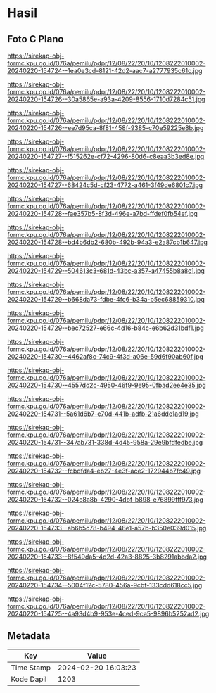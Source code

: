 # Hasil

## Foto C Plano

https://sirekap-obj-formc.kpu.go.id/076a/pemilu/pdpr/12/08/22/20/10/1208222010002-20240220-154724--1ea0e3cd-8121-42d2-aac7-a2777935c61c.jpg

https://sirekap-obj-formc.kpu.go.id/076a/pemilu/pdpr/12/08/22/20/10/1208222010002-20240220-154726--30a5865e-a93a-4209-8556-1710d7284c51.jpg

https://sirekap-obj-formc.kpu.go.id/076a/pemilu/pdpr/12/08/22/20/10/1208222010002-20240220-154726--ee7d95ca-8f81-458f-9385-c70e59225e8b.jpg

https://sirekap-obj-formc.kpu.go.id/076a/pemilu/pdpr/12/08/22/20/10/1208222010002-20240220-154727--f515262e-cf72-4296-80d6-c8eaa3b3ed8e.jpg

https://sirekap-obj-formc.kpu.go.id/076a/pemilu/pdpr/12/08/22/20/10/1208222010002-20240220-154727--68424c5d-cf23-4772-a461-3f49de6801c7.jpg

https://sirekap-obj-formc.kpu.go.id/076a/pemilu/pdpr/12/08/22/20/10/1208222010002-20240220-154728--fae357b5-8f3d-496e-a7bd-ffdef0fb54ef.jpg

https://sirekap-obj-formc.kpu.go.id/076a/pemilu/pdpr/12/08/22/20/10/1208222010002-20240220-154728--bd4b6db2-680b-492b-94a3-e2a87cb1b647.jpg

https://sirekap-obj-formc.kpu.go.id/076a/pemilu/pdpr/12/08/22/20/10/1208222010002-20240220-154729--504613c3-681d-43bc-a357-a47455b8a8c1.jpg

https://sirekap-obj-formc.kpu.go.id/076a/pemilu/pdpr/12/08/22/20/10/1208222010002-20240220-154729--b668da73-fdbe-4fc6-b34a-b5ec68859310.jpg

https://sirekap-obj-formc.kpu.go.id/076a/pemilu/pdpr/12/08/22/20/10/1208222010002-20240220-154729--bec72527-e66c-4d16-b84c-e6b62d31bdf1.jpg

https://sirekap-obj-formc.kpu.go.id/076a/pemilu/pdpr/12/08/22/20/10/1208222010002-20240220-154730--4462af8c-74c9-4f3d-a06e-59d6f90ab60f.jpg

https://sirekap-obj-formc.kpu.go.id/076a/pemilu/pdpr/12/08/22/20/10/1208222010002-20240220-154730--4557dc2c-4950-46f9-9e95-0fbad2ee4e35.jpg

https://sirekap-obj-formc.kpu.go.id/076a/pemilu/pdpr/12/08/22/20/10/1208222010002-20240220-154731--5a61d6b7-e70d-441b-adfb-21a6dde1ad19.jpg

https://sirekap-obj-formc.kpu.go.id/076a/pemilu/pdpr/12/08/22/20/10/1208222010002-20240220-154731--347ab731-338d-4d45-958a-29e9bfdfedbe.jpg

https://sirekap-obj-formc.kpu.go.id/076a/pemilu/pdpr/12/08/22/20/10/1208222010002-20240220-154732--fcbdfda4-eb27-4e3f-ace2-172944b7fc49.jpg

https://sirekap-obj-formc.kpu.go.id/076a/pemilu/pdpr/12/08/22/20/10/1208222010002-20240220-154732--024e8a8b-4290-4dbf-b898-e76899fff973.jpg

https://sirekap-obj-formc.kpu.go.id/076a/pemilu/pdpr/12/08/22/20/10/1208222010002-20240220-154733--ab6b5c78-b494-48e1-a57b-b350e039d015.jpg

https://sirekap-obj-formc.kpu.go.id/076a/pemilu/pdpr/12/08/22/20/10/1208222010002-20240220-154733--8f549da5-4d2d-42a3-8825-3b8291abbda2.jpg

https://sirekap-obj-formc.kpu.go.id/076a/pemilu/pdpr/12/08/22/20/10/1208222010002-20240220-154734--5004f12c-5780-456a-9cbf-133cdd618cc5.jpg

https://sirekap-obj-formc.kpu.go.id/076a/pemilu/pdpr/12/08/22/20/10/1208222010002-20240220-154725--4a93d4b9-953e-4ced-9ca5-9896b5252ad2.jpg


## Metadata

| Key        | Value               |
| ---------- | ------------------- |
| Time Stamp | 2024-02-20 16:03:23 |
| Kode Dapil | 1203                |



